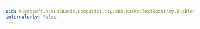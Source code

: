 ```yaml
---
uid: Microsoft.VisualBasic.Compatibility.VB6.MaskedTextBoxArray.EnabledChanged
internalonly: False
---
```

